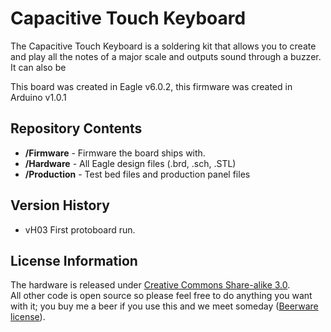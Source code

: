 Capacitive Touch Keyboard
=========================

The Capacitive Touch Keyboard is a soldering kit that allows you to create and play
all the notes of a major scale and outputs sound through a buzzer. It can also be

This board was created in Eagle v6.0.2, this firmware was created in Arduino v1.0.1

Repository Contents
-------------------

* **/Firmware** - Firmware the board ships with.
* **/Hardware** - All Eagle design files (.brd, .sch, .STL)
* **/Production** - Test bed files and production panel files

Version History
---------------
* vH03 First protoboard run.

License Information
-------------------
The hardware is released under [Creative Commons Share-alike 3.0](http://creativecommons.org/licenses/by-sa/3.0/).  
All other code is open source so please feel free to do anything you want with it; you buy me a beer if you use this and we meet someday ([Beerware license](http://en.wikipedia.org/wiki/Beerware)).

